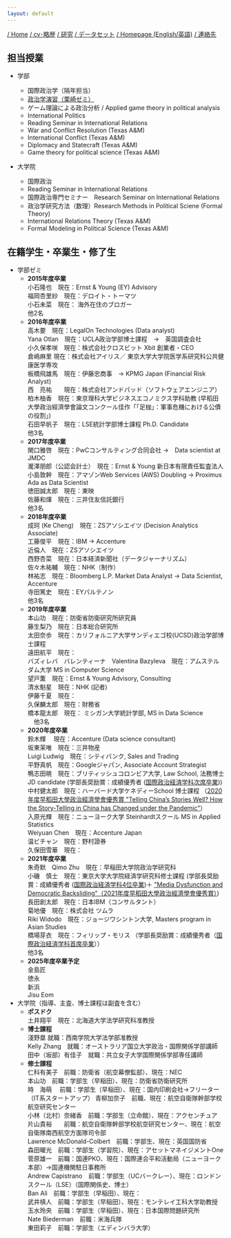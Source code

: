 ```yaml
---
layout: default
---
```


[/ Home](https://skurizaki.github.io/jpn/) [/ cv･略歴](./about.html) [/ 研究](./research.html) [/ データセット](./datasets.html) [/ Homepage (English/英語)](https://skurizaki.github.io/homepage/) [/ 連絡先](./contact.html)

## 担当授業
- 学部
  - 国際政治学（隔年担当）
  - [政治学演習（栗崎ゼミ）](./u-seminar-j.html)
  - ゲーム理論による政治分析 / Applied game theory in political analysis
  - International Politics
  - Reading Seminar in International Relations
  - War and Conflict Resolution (Texas A&M)
  - International Conflict (Texas A&M)
  - Diplomacy and Statecraft (Texas A&M)
  - Game theory for political science (Texas A&M)

- 大学院
  - 国際政治
  - Reading Seminar in International Relations
  - 国際政治専門セミナー　Research Seminar on International Relations
  - 政治学研究方法（数理）Research Methods in Political Sciene (Formal Theory)
  - International Relations Theory (Texas A&M)
  - Formal Modeling in Political Science (Texas A&M)

## 在籍学生・卒業生・修了生
- 学部ゼミ
  - <b>2015年度卒業</b> <br>
    小石隆也　現在：Ernst & Young (EY) Advisory <br>
    福岡杏里紗　現在：デロイト・トーマツ <br>
    小石未菜　現在： 海外在住のブロガー<br>
    他2名 <br>
  - <b>2016年度卒業</b> <br>
    高木要　現在：LegalOn Technologies (Data analyst) <br>
    Yana Otlan　現在：UCLA政治学部博士課程　→　英国調査会社 <br>
    小久保孝咲　現在：株式会社クロスビット Xbit 創業者・CEO <br>
    倉嶋麻里 現在：株式会社アイリス／ 東京大学大学院医学系研究科公共健康医学専攻 <br>
    板橋飛雄馬　現在：伊藤忠商事　→ KPMG Japan (Financial Risk Analyst) <br>
    西　亮祐　　現在：株式会社アンドパッド（ソフトウェアエンジニア）<br>
    柏木柚香　現在：東京理科大学ビジネスエコノミクス学科助教 (早稻田大學政治經濟學會論文コンクール佳作「「足枷」：軍事危機における公債の役割」)<br>
    石田早帆子　現在：LSE統計学部博士課程 Ph.D. Candidate <br>
    他3名 <br>
  - <b>2017年度卒業</b> <br>
    関口雅啓　現在：PwCコンサルティング合同会社 →　Data scientist at JMDC <br>
    瀧澤朋郎（公認会計士）　現在：Ernst & Young 新日本有限責任監査法人 <br>
    小島敦幹　現在：アマゾンWeb Services (AWS) Doubling → Proximus Ada as Data Scientist <br>
    徳田誠太郎　現在：東映 <br>
    佐藤和煇　現在：三井住友信託銀行 <br>
    他3名 <br>
  - <b>2018年度卒業</b> <br>
    成珂 (Ke Cheng)　現在：ZSアソシエイツ (Decision Analytics Associate) <br>
    工藤俊平　現在：IBM -> Accenture <br>
    近倫人　現在：ZSアソシエイツ <br>
    西野杏菜　現在：日本経済新聞社（データジャーナリズム） <br>
    佐々木祐輔　現在：NHK（制作） <br>
    林祐志　現在：Bloomberg L.P. Market Data Analyst -> Data Scientist, Accenture <br>
    寺田篤史　現在：EYパルテノン <br>
    他3名 <br>
  - <b>2019年度卒業</b> <br>
    本山功　現在：防衛省防衛研究所研究員 <br>
    藤生梨乃　現在：日本総合研究所 <br>
    太田奈歩　現在：カリフォルニア大学サンディエゴ校(UCSD)政治学部博士課程 <br>
    遠田航平　現在： <br>
    バズィレバ　バレンティーナ　Valentina Bazyleva　現在：アムステルダム大学 MS in Computer Science <br>
    望戸薫　現在：Ernst & Young Advisory, Consulting <br>
    清水魁星　現在：NHK (記者) <br>
    伊藤千夏　現在： <br>
    久保麟太郎　現在：財務省 <br>
    橋本龍太郎　現在： ミシガン大学統計学部, MS in Data Science <br>
  　他3名 <br>
  - <b>2020年度卒業</b><br>
    鈴木輝 　現在：Accenture (Data science consultant) <br>
    坂東茉唯　現在：三井物産 <br>
    Luigi Ludwig　現在：シティバンク, Sales and Trading <br>
    平野真帆　現在：Googleジャパン, Associate Account Strategist <br>
    鴨志田暁　現在：ブリティッシュコロンビア大学, Law School, 法務博士JD candidate (学部長奨励賞：成績優秀者 ([国際政治経済学科次席卒業](https://www.waseda.jp/fpse/pse/news/2021/04/01/13041/)))<br>
    中村健太郎　現在：ハーバード大学ケネディーSchool 博士課程 （[2020年度早稻田大學政治經濟學會優秀賞 "Telling China’s Stories Well? How the Story-Telling in China has Changed under the Pandemic"](https://www.waseda.jp/fpse/pse/assets/uploads/2021/03/d0305bda2abdf39e12e4ade70d7f9703.pdf)）<br>
    入原光輝　現在：ニューヨーク大学 Steinhardtスクール MS in Applied Statistics <br>
    Weiyuan Chen　現在：Accenture Japan <br>
    温ビチャン　現在：野村證券 <br>
    久保田雪華　現在： <br>
  - <b>2021年度卒業</b> <br>
    朱奇默　Qimo Zhu　現在：早稲田大学院政治学研究科 <br>
    小磯　慎士　現在：東京大学大学院経済学研究科修士課程 (学部長奨励賞：成績優秀者 ([国際政治経済学科4位卒業](https://www.waseda.jp/fpse/pse/news/2022/04/01/15279/))＋ ["Media Dysfunction and Democratic Backsliding"（2021年度早稻田大學政治經濟學會優秀賞）](https://www.waseda.jp/fpse/pse/assets/uploads/2022/03/e03f565f219becf9041bfe01725f65d1.pdf))<br>
    長田創太郎　現在：日本IBM（コンサルタント） <br>
    菊地優　現在：株式会社 ツムラ <br>
    Riki Widodo　現在：ジョージワシントン大学, Masters program in Asian Studies <br>
    橋場芽衣　現在：フィリップ・モリス （学部長奨励賞：成績優秀者（[国際政治経済学科首席卒業](https://www.waseda.jp/fpse/pse/news/2022/04/01/15279/)））<br>
    他3名 <br>
  - <b>2025年度卒業予定</b> <br>
    金島匠 <br>
    徳永 <br>
    新浜 <br>
    Jisu Eom <br>
- 大学院（指導、主査、博士課程は副査を含む）
  - <b>ポスドク</b> <br>
    土井翔平　現在：北海道大学法学研究科准教授
  - <b>博士課程</b> <br>
    淺野塁 就職：西南学院大学法学部准教授 <br>
    Kelly Zhang　就職：オーストラリア国立大学政治・国際関係学部講師 <br>
    田中（坂部）有佳子　就職：共立女子大学国際関係学部専任講師 <br>
  - <b>修士課程</b> <br>
    仁科有美子　前職：防衛省（航空幕僚監部）、現在：NEC <br>
    本山功　前職：学部生（早稲田）、現在：防衛省防衛研究所 <br>
    時　海萌 　前職：学部生（早稲田）、現在：国内印刷会社→フリーター（IT系スタートアップ）
    青柳加奈子　前職、現在：航空自衛隊幹部学校航空研究センター <br>
    小林（北村）奈緒香　前職：学部生（立命館）、現在：アクセンチュア <br>
    片山貴裕　　前職：航空自衛隊幹部学校航空研究センター、現在：航空自衛隊南西航空方面隊司令部 <br>
    Lawrence McDonald-Colbert　前職：学部生、現在：英国国防省 <br>
    森田曜光　前職：学部生（学習院）、現在：アセットマネイジメントOne <br>
    菅原雄一　前職：国連PKO、現在：国際連合平和活動局（ニューヨーク本部）→国連機関駐日事務所 <br>
    Andrew Capistrano　前職：学部生（UCバークレー）、現在：ロンドンスクール（LSE）（国際関係史、博士） <br>
    Ban Ali　前職：学部生（早稲田）、現在： <br>
    武井槙人　前職：学部生（早稲田）、現在：モンテレイ工科大学助教授 <br>
    玉水玲央　前職：学部生（早稲田）、現在：日本国際問題研究所 <br>
    Nate Biederman　前職：米海兵隊 <br>
    東田莉子　前職：学部生（エディンバラ大学） <br>



